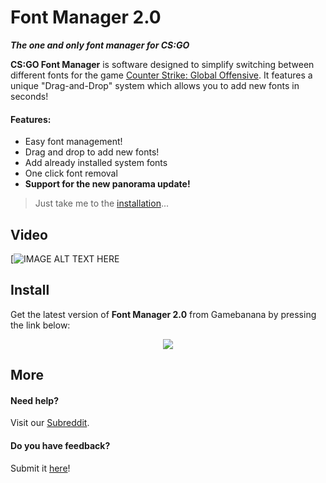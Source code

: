 # Font Manager 2.0
***The one and only font manager for CS:GO***

**CS:GO Font Manager** is software designed to simplify switching between different fonts for the game [Counter Strike: Global Offensive](http://store.steampowered.com/app/730/CounterStrike_Global_Offensive/). It features a unique "Drag-and-Drop" system which allows you to add new fonts in seconds! 

#### Features:

- Easy font management!
- Drag and drop  to add new fonts! 
- Add already installed system fonts
- One click font removal 
- **Support for the new panorama update!**

>  Just take me to the [installation](#Install)...

## Video

[![IMAGE ALT TEXT HERE](https://www.youtube.com/embed/MhOnvkEIy1k)


## Install

Get the latest version of **Font Manager 2.0** from Gamebanana by pressing the link below:

<div align="center">
<a href="https://gamebanana.com/tools/6732"><img src="https://gamebanana.com/tools/embeddables/6732?type=large"/></a>
</div>

## More

#### Need help?

Visit our [Subreddit](https://www.reddit.com/r/csgoFontManager/).

#### Do you have feedback?

Submit it [here](https://docs.google.com/forms/d/e/1FAIpQLSfkChgD2T-RYNyfBCRL2EjUQfJ3y8tvPKemGJca2kMU1jV8AQ/viewform)!

